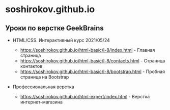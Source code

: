 # soshirokov.github.io

## Уроки по верстке GeekBrains

* HTML/CSS. Интерактивный курс 2021/05/24
    * https://soshirokov.github.io/html-basic/l-8/index.html - Главная страница
    * https://soshirokov.github.io/html-basic/l-8/contacts.html - Страница контактов
    * https://soshirokov.github.io/html-basic/l-8/bootstrap.html - Пробная страница на Bootstrap

* Профессиональная верстка
    * https://soshirokov.github.io/html-expert/index.html - Верстка интернет-магазина
